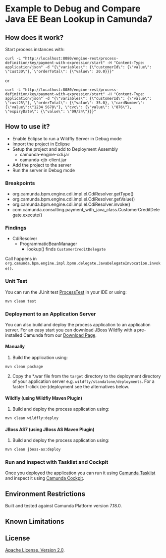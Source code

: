 # Example to Debug and Compare Java EE Bean Lookup in Camunda7

## How does it work?

Start process instances with:

```
curl -L "http://localhost:8080/engine-rest/process-definition/key/payment-with-expression/start" -H "Content-Type: application/json" -d "{\"variables\": {\"customerId\": {\"value\": \"cust30\"}, \"orderTotal\": {\"value\": 20.0}}}"
```

or

```
curl -L "http://localhost:8080/engine-rest/process-definition/key/payment-with-expression/start" -H "Content-Type: application/json" -d "{\"variables\": {\"customerId\": {\"value\": \"cust25\"}, \"orderTotal\": {\"value\": 35.0}, \"cardNumber\": {\"value\":\"1234 5678\"}, \"cvc\": {\"value\": \"876\"}, \"expiryDate\": {\"value\": \"09/24\"}}}"
```

## How to use it?

- Enable Eclipse to run a Wildfly Server in Debug mode
- Import the project in Eclipse
- Setup the project and add to Deployment Assembly
  - camunda-engine-cdi.jar
  - camunda-ejb-client.jar
- Add the project to the server
- Run the server in Debug mode

### Breakpoints

- org.camunda.bpm.engine.cdi.impl.el.CdiResolver.getType()
- org.camunda.bpm.engine.cdi.impl.el.CdiResolver.getValue()
- org.camunda.bpm.engine.cdi.impl.el.CdiResolver.invoke()
- com.camunda.consulting.payment_with_java_class.CustomerCreditDelegate.execute()

### Findings

- CdiResolver
  - ProgrammaticBeanManager
    - lookup() finds `CustomerCreditDelegate`

Call happens in
`org.camunda.bpm.engine.impl.bpmn.delegate.JavaDelegateInvocation.invoke()`.

### Unit Test

You can run the JUnit test
[ProcessTest](src/test/java/com/camunda/consulting/payment_with_java_class/ProcessTest.java)
in your IDE or using:

```bash
mvn clean test
```

### Deployment to an Application Server

You can also build and deploy the process application to an application server.
For an easy start you can download JBoss Wildfly with a pre-installed Camunda
from our
[Download Page](https://downloads.camunda.cloud/release/camunda-bpm/wildfly/).

#### Manually

1. Build the application using:

```bash
mvn clean package
```

2. Copy the \*.war file from the `target` directory to the deployment directory
   of your application server e.g. `wildfly/standalone/deployments`. For a
   faster 1-click (re-)deployment see the alternatives below.

#### Wildfly (using Wildfly Maven Plugin)

1. Build and deploy the process application using:

```bash
mvn clean wildfly:deploy
```

#### JBoss AS7 (using JBoss AS Maven Plugin)

1. Build and deploy the process application using:

```bash
mvn clean jboss-as:deploy
```

### Run and Inspect with Tasklist and Cockpit

Once you deployed the application you can run it using
[Camunda Tasklist](http://docs.camunda.org/latest/guides/user-guide/#tasklist)
and inspect it using
[Camunda Cockpit](http://docs.camunda.org/latest/guides/user-guide/#cockpit).

## Environment Restrictions

Built and tested against Camunda Platform version 7.18.0.

## Known Limitations

## License

[Apache License, Version 2.0](http://www.apache.org/licenses/LICENSE-2.0).

<!-- Tweet
New @Camunda example: Camunda Platform Process Application - A Process Application for [Camunda Platform](http://docs.camunda.org). https://github.com/camunda-consulting/code/tree/master/snippets/payment-with-java-class
-->
